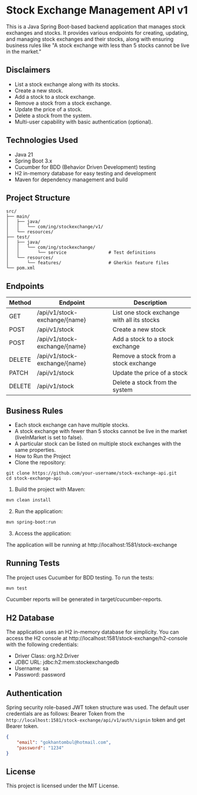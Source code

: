 # Stock Exchange Management API v1
This is a Java Spring Boot-based backend application that manages stock exchanges and stocks. It provides various endpoints for creating, updating, and managing stock exchanges and their stocks, along with ensuring business rules like "A stock exchange with less than 5 stocks cannot be live in the market."

## Disclaimers
* List a stock exchange along with its stocks.
* Create a new stock.
* Add a stock to a stock exchange.
* Remove a stock from a stock exchange.
* Update the price of a stock.
* Delete a stock from the system.
* Multi-user capability with basic authentication (optional).

## Technologies Used
* Java 21
* Spring Boot 3.x
* Cucumber for BDD (Behavior Driven Development) testing
* H2 in-memory database for easy testing and development
* Maven for dependency management and build

## Project Structure
```
src/
├── main/
│   ├── java/
│   │   └── com/ing/stockexchange/v1/
│   └── resources/
├── test/
│   ├── java/
│   │   └── com/ing/stockexchange/
│   │       └── service                # Test definitions
│   └── resources/
│       └── features/                  # Gherkin feature files
└── pom.xml
```
## Endpoints
| Method  | Endpoint                       | 	Description                                |
|---------|--------------------------------|---------------------------------------------|
| GET	    | /api/v1/stock-exchange/{name}	 | List one stock exchange with all its stocks |
| POST    | 	/api/v1/stock                 | 	Create a new stock                         |
| POST    | 	/api/v1/stock-exchange/{name} | 	Add a stock to a stock exchange            |
| DELETE  | 	/api/v1/stock-exchange/{name} | 	Remove a stock from a stock exchange       |
| PATCH	  | /api/v1/stock	                 | Update the price of a stock                 |
| DELETE	 | /api/v1/stock	                 | Delete a stock from the system              |

## Business Rules
* Each stock exchange can have multiple stocks.
* A stock exchange with fewer than 5 stocks cannot be live in the market (liveInMarket is set to false).
* A particular stock can be listed on multiple stock exchanges with the same properties.
* How to Run the Project
* Clone the repository:
```github
git clone https://github.com/your-username/stock-exchange-api.git
cd stock-exchange-api
```
1. Build the project with Maven:
```bash
mvn clean install
```
2. Run the application:
```bash
mvn spring-boot:run
```
3. Access the application:

The application will be running at http://localhost:1581/stock-exchange

## Running Tests
The project uses Cucumber for BDD testing. To run the tests:
```bash
mvn test
```
Cucumber reports will be generated in target/cucumber-reports.

## H2 Database
The application uses an H2 in-memory database for simplicity. You can access the H2 console at http://localhost:1581/stock-exchange/h2-console with the following credentials:
* Driver Class: org.h2.Driver
* JDBC URL: jdbc:h2:mem:stockexchangedb
* Username: sa
* Password: password

## Authentication
Spring security role-based JWT token structure was used. The default user credentials are as follows:
Bearer Token from the ```http://localhost:1581/stock-exchange/api/v1/auth/signin``` token and get Bearer token.

```json
{
    "email": "gokhantombul@hotmail.com",
    "password": "1234"
}
```

## License
This project is licensed under the MIT License.